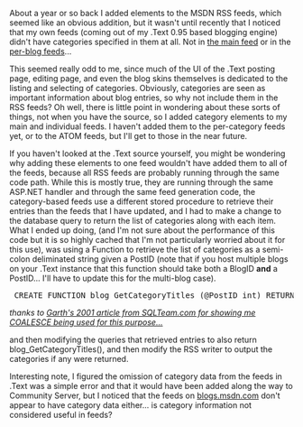 About a year or so back I added <category> elements to the MSDN RSS feeds, which seemed like an obvious addition, but it wasn't until recently that I noticed that my own feeds (coming out of my .Text 0.95 based blogging engine) didn't have categories specified in them at all. Not in [the main feed](http://blogs.duncanmackenzie.net/MainFeed.aspx) or in the [per-blog feeds](http://blogs.duncanmackenzie.net/duncanma/rss.aspx)...

This seemed really odd to me, since much of the UI of the .Text posting page, editing page, and even the blog skins themselves is dedicated to the listing and selecting of categories. Obviously, categories are seen as important information about blog entries, so why not include them in the RSS feeds? Oh well, there is little point in wondering about these sorts of things, not when you have the source, so I added category elements to my main and individual feeds. I haven't added them to the per-category feeds yet, or to the ATOM feeds, but I'll get to those in the near future.

If you haven't looked at the .Text source yourself, you might be wondering why adding these elements to one feed wouldn't have added them to all of the feeds, because all RSS feeds are probably running through the same code path. While this is mostly true, they are running through the same ASP.NET handler and through the same feed generation code, the category-based feeds use a different stored procedure to retrieve their entries than the feeds that I have updated, and I had to make a change to the database query to return the list of categories along with each item. What I ended up doing, (and I'm not sure about the performance of this code but it is so highly cached that I'm not particularly worried about it for this use), was using a Function to retrieve the list of categories as a semi-colon deliminated string given a PostID (note that if you host multiple blogs on your .Text instance that this function should take both a BlogID **and** a PostID... I'll have to update this for the multi-blog case).

<pre> <span class="TSql_ReservedKeyword">CREATE</span> <span class="TSql_ReservedKeyword">FUNCTION</span> blog_GetCategoryTitles (@PostID <span class="TSql_DataType">int</span>) RETURNS <span class="TSql_DataType">nvarchar</span>(4000) <span class="TSql_ReservedKeyword">BEGIN</span> <span class="TSql_ReservedKeyword">DECLARE</span> @CategoryList <span class="TSql_DataType">nvarchar</span>(4000) <span class="TSql_ReservedKeyword">SELECT</span> @CategoryList = <span class="TSql_Function">COALESCE</span>(@CategoryList + <span class="TSql_String">';'</span>, <span class="TSql_String">''</span>) + blog_LinkCategories.Title <span class="TSql_ReservedKeyword">FROM</span> blog_Content <span class="TSql_Function">LEFT</span> <span class="TSql_Operator">OUTER</span> <span class="TSql_Operator">JOIN</span> blog_Links  <span class="TSql_ReservedKeyword">on</span> blog_Links.PostID = blog_Content.ID <span class="TSql_Function">LEFT</span> <span class="TSql_Operator">OUTER</span> <span class="TSql_Operator">JOIN</span> blog_LinkCategories <span class="TSql_ReservedKeyword">on</span> blog_Links.CategoryID = blog_LinkCategories.CategoryID <span class="TSql_ReservedKeyword">WHERE</span> blog_Content.ID=@PostID <span class="TSql_Operator">AND</span> blog_Content.BlogID = blog_Links.BlogID <span class="TSql_Operator">AND</span> blog_LinkCategories.Title != <span class="TSql_String">''</span> <span class="TSql_ReservedKeyword">RETURN</span> @CategoryList <span class="TSql_ReservedKeyword">END</span> </pre>

_thanks to [Garth's 2001 article from SQLTeam.com for showing me COALESCE being used for this purpose...](http://www.sqlteam.com/item.asp?ItemID=2368)_

and then modifying the queries that retrieved entries to also return blog_GetCategoryTitles(<PostID>), and then modify the RSS writer to output the categories if any were returned.

Interesting note, I figured the omission of category data from the feeds in .Text was a simple error and that it would have been added along the way to Community Server, but I noticed that the feeds on [blogs.msdn.com](http://blogs.msdn.com/alexbarn/rss.aspx) don't appear to have category data either... is category information not considered useful in feeds?